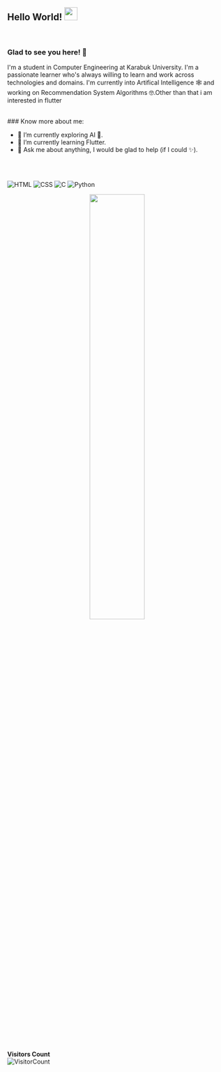 
## Hello World! <img src="https://raw.githubusercontent.com/syedareehaquasar/syedareehaquasar/master/gifs/Hi.gif" width="30px"></h2>
<br />



### Glad to see you here! 🤩 &nbsp;
I'm a  student  in Computer Engineering at Karabuk University. I'm a passionate learner who's always willing to learn and work across technologies and domains. I'm currently into Artifical Intelligence 🕸️ and working on Recommendation System Algorithms 🤓.Other than that i am interested in flutter

<br />
### Know more about me:

- 🔭 I’m currently exploring AI 🚀.
- 🌱 I’m currently learning Flutter.
- 💬 Ask me about anything, I would be glad to help (if I could ✨).

<br>
<br>

![HTML](https://img.shields.io/badge/html%20-%23E34F26.svg?&style=for-the-badge&logo=html5&logoColor=white)
![CSS](https://img.shields.io/badge/css%20-%231572B6.svg?&style=for-the-badge&logo=css3&logoColor=white)
![C](https://img.shields.io/badge/C%20-%23E34F26.svg?&style=for-the-badge&logo=C&logoColor=white)
![Python](https://img.shields.io/badge/python%20-%23E34F26.svg?&style=for-the-badge&logo=python&ogoColor=white)


<p align="center"><img width="50%" src="https://github-readme-stats.vercel.app/api?username=gamzegurcan&show_icons=true" /></p>




**Visitors Count**  
![VisitorCount](https://profile-counter.glitch.me/{gamzegurcan}/count.svg)



